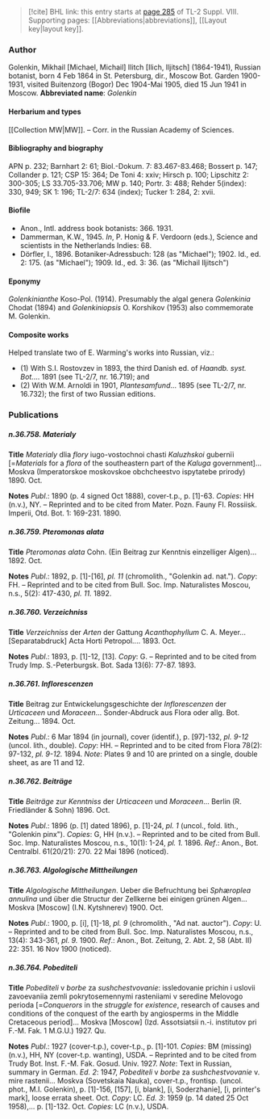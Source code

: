 > [!cite] BHL link: this entry starts at [page 285](https://www.biodiversitylibrary.org/page/33258763) of TL-2 Suppl. VIII.
> Supporting pages: [[Abbreviations|abbreviations]], [[Layout key|layout key]].

### Author

Golenkin, Mikhail \[Michael, Michail\] Ilitch \[Ilich, Iljitsch\] (1864-1941), Russian botanist, born 4 Feb 1864 in St. Petersburg, dir., Moscow Bot. Garden 1900-1931, visited Buitenzorg (Bogor) Dec 1904-Mai 1905, died 15 Jun 1941 in Moscow. 
**Abbreviated name**: *Golenkin*

#### Herbarium and types

[[Collection MW|MW]]. – Corr. in the Russian Academy of Sciences.

#### Bibliography and biography

APN p. 232; Barnhart 2: 61; Biol.-Dokum. 7: 83.467-83.468; Bossert p. 147; Collander p. 121; CSP 15: 364; De Toni 4: xxiv; Hirsch p. 100; Lipschitz 2: 300-305; LS 33.705-33.706; MW p. 140; Portr. 3: 488; Rehder 5(index): 330, 949; SK 1: 196; TL-2/7: 634 (index); Tucker 1: 284, 2: xvii.

#### Biofile

- Anon., Intl. address book botanists: 366. 1931.
- Dammerman, K.W., 1945. *In*, P. Honig & F. Verdoorn (eds.), Science and scientists in the Netherlands Indies: 68.
- Dörfler, I., 1896. Botaniker-Adressbuch: 128 (as "Michael"); 1902. Id., ed. 2: 175. (as "Michael"); 1909. Id., ed. 3: 36. (as "Michail Iljitsch")

#### Eponymy

*Golenkinianthe* Koso-Pol. (1914). Presumably the algal genera *Golenkinia* Chodat (1894) and *Golenkiniopsis* O. Korshikov (1953) also commemorate M. Golenkin.

#### Composite works

Helped translate two of E. Warming's works into Russian, viz.:
- (1) With S.I. Rostovzev in 1893, the third Danish ed. of *Haandb. syst. Bot.*... 1891 (see TL-2/7, nr. 16.719); and
- (2) With W.M. Arnoldi in 1901, *Plantesamfund*... 1895 (see TL-2/7, nr. 16.732); the first of two Russian editions.

### Publications

##### n.36.758. Materialy

**Title**
*Materialy* dlia *flory* iugo-vostochnoi chasti *Kaluzhskoi* gubernïi \[=*Materials* for a *flora* of the southeastern part of the *Kaluga* government\]... Moskva (Imperatorskoe moskovskoe obchcheestvo ispytatebe prirody) 1890. Oct.

**Notes**
*Publ*.: 1890 (p. 4 signed Oct 1888), cover-t.p., p. \[1\]-63. *Copies*: HH (n.v.), NY. – Reprinted and to be cited from Mater. Pozn. Fauny Fl. Rossiisk. Imperii, Otd. Bot. 1: 169-231. 1890.

##### n.36.759. Pteromonas alata

**Title**
*Pteromonas alata* Cohn. (Ein Beitrag zur Kenntnis einzelliger Algen)... 1892. Oct.

**Notes**
*Publ*.: 1892, p. \[1\]-\[16\], *pl. 11* (chromolith., "Golenkin ad. nat."). *Copy*: FH. – Reprinted and to be cited from Bull. Soc. Imp. Naturalistes Moscou, n.s., 5(2): 417-430, *pl. 11.* 1892.

##### n.36.760. Verzeichniss

**Title**
*Verzeichniss* der *Arten* der Gattung *Acanthophyllum* C. A. Meyer... \[Separatabdruck\] Acta Horti Petropol.... 1893. Oct.

**Notes**
*Publ*.: 1893, p. \[1\]-12, \[13\]. *Copy*: G. – Reprinted and to be cited from Trudy Imp. S.-Peterburgsk. Bot. Sada 13(6): 77-87. 1893.

##### n.36.761. Inflorescenzen

**Title**
Beitrag zur Entwickelungsgeschichte der *Inflorescenzen* der *Urticaceen* und *Moraceen*... Sonder-Abdruck aus Flora oder allg. Bot. Zeitung... 1894. Oct.

**Notes**
*Publ*.: 6 Mar 1894 (in journal), cover (identif.), p. \[97\]-132, *pl. 9-12* (uncol. lith., double).
*Copy*: HH. – Reprinted and to be cited from Flora 78(2): 97-132, *pl. 9-12.* 1894.
*Note*: Plates 9 and 10 are printed on a single, double sheet, as are 11 and 12.

##### n.36.762. Beiträge

**Title**
*Beiträge* zur *Kenntniss* der *Urticaceen* und *Moraceen*... Berlin (R. Friedländer & Sohn) 1896. Oct.

**Notes**
*Publ*.: 1896 (p. \[1\] dated 1896), p. \[1\]-24, *pl. 1* (uncol., fold. lith., "Golenkin pinx"). *Copies*: G, HH (n.v.). – Reprinted and to be cited from Bull. Soc. Imp. Naturalistes Moscou, n.s., 10(1): 1-24, *pl. 1.* 1896.
*Ref*.: Anon., Bot. Centralbl. 61(20/21): 270. 22 Mai 1896 (noticed).

##### n.36.763. Algologische Mittheilungen

**Title**
*Algologische Mittheilungen*. Ueber die Befruchtung bei *Sphæroplea annulina* und über die Structur der Zellkerne bei einigen grünen Algen... Moskva \[Moscow\] (I.N. Kytshnerev) 1900. Oct.

**Notes**
*Publ*.: 1900, p. \[i\], \[1\]-18, *pl. 9* (chromolith., "Ad nat. auctor"). *Copy*: U. – Reprinted and to be cited from Bull. Soc. Imp. Naturalistes Moscou, n.s., 13(4): 343-361, *pl. 9.* 1900.
*Ref*.: Anon., Bot. Zeitung, 2. Abt. 2, 58 (Abt. II) 22: 351. 16 Nov 1900 (noticed).

##### n.36.764. Pobediteli

**Title**
*Pobediteli* v *borbe* za *sushchestvovanie*: issledovanie prichin i uslovii zavoevaniia zemli pokrytosemennymi rasteniiami v seredine Melovogo perioda \[=*Conquerors* in the *struggle* for *existence*, research of causes and conditions of the conquest of the earth by angiosperms in the Middle Cretaceous period\]... Moskva \[Moscow\] (Izd. Assotsiatsii n.-i. institutov pri F.-M. Fak. 1 M.G.U.) 1927. Qu.

**Notes**
*Publ*.: 1927 (cover-t.p.), cover-t.p., p. \[1\]-101. *Copies*: BM (missing) (n.v.), HH, NY (cover-t.p. wanting), USDA. – Reprinted and to be cited from Trudy Bot. Inst. F.-M. Fak. Gosud. Univ. 1927.
*Note*: Text in Russian, summary in German.
*Ed. 2*: 1947, *Pobediteli* v *borbe* za *sushchestvovanie* v. mire rastenii... Moskva (Sovetskaia Nauka), cover-t.p., frontisp. (uncol. phot., M.I. Golenkin), p. \[1\]-156, \[157\], \[i, blank\], \[i, Soderzhanie\], \[i, printer's mark\], loose errata sheet. Oct. *Copy*: LC.
*Ed. 3*: 1959 (p. 14 dated 25 Oct 1958),... p. \[1\]-132. Oct. *Copies*: LC (n.v.), USDA.

